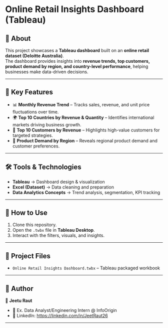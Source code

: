 # Online Retail Insights Dashboard (Tableau)

## 📌 About
This project showcases a **Tableau dashboard** built on an **online retail dataset (Deloitte Australia)**.  
The dashboard provides insights into **revenue trends, top customers, product demand by region, and country-level performance**, helping businesses make data-driven decisions.  
 
---

## 🎯 Key Features
- 📊 **Monthly Revenue Trend** – Tracks sales, revenue, and unit price fluctuations over time.  
- 🌍 **Top 10 Countries by Revenue & Quantity** – Identifies international markets driving business growth.  
- 👥 **Top 10 Customers by Revenue** – Highlights high-value customers for targeted strategies.  
- 🛒 **Product Demand by Region** – Reveals regional product demand and customer preferences.  

---

## 🛠️ Tools & Technologies
- **Tableau** → Dashboard design & visualization  
- **Excel (Dataset)** → Data cleaning and preparation  
- **Data Analytics Concepts** → Trend analysis, segmentation, KPI tracking  

---

## 🚀 How to Use
1. Clone this repository.  
2. Open the `.twbx` file in **Tableau Desktop**.  
3. Interact with the filters, visuals, and insights.  

---

## 📂 Project Files
- `Online Retail Insights Dashboard.twbx` – Tableau packaged workbook  
---

## 📌 Author
👤 **Jeetu Raut**   
- 💼 Ex. Data Analyst/Engineering Intern @ InfoOrigin  
- 🔗 LinkedIn: https://linkedin.com/in/JeetRaut26

---
